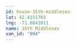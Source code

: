 ```yaml
---
id: house-35th-middlesex
lat: 42.4151765
lng: -71.0841011
name: 35th Middlesex
van_id: "094"
---
```

